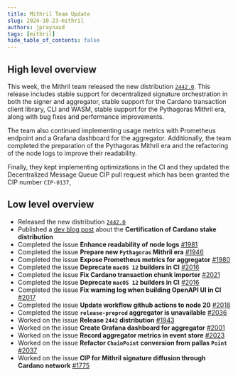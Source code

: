 ```yaml
---
title: Mithril Team Update
slug: 2024-10-23-mithril
authors: jpraynaud
tags: [mithril]
hide_table_of_contents: false
---
```


## High level overview

This week, the Mithril team released the new distribution [`2442.0`](https://github.com/input-output-hk/mithril/releases/tag/2442.0). This release includes stable support for decentralized signature orchestration in both the signer and aggregator, stable support for the Cardano transaction client library, CLI and WASM, stable support for the Pythagoras Mithril era, along with bug fixes and performance improvements.

The team also continued implementing usage metrics with Prometheus endpoint and a Grafana dashboard for the aggregator. Additionally, the team completed the preparation of the Pythagoras Mithril era and the refactoring of the node logs to improve their readability.

Finally, they kept implementing optimizations in the CI and they updated the Decentralized Message Queue CIP pull request which has been granted the CIP number `CIP-0137`,

## Low level overview
- Released the new distribution [`2442.0`](https://github.com/input-output-hk/mithril/releases/tag/2442.0)
- Published a [dev blog post](https://mithril.network/doc/dev-blog/2024/10/15/cardano-stake-distribution-certification) about the **Certification of Cardano stake distribution**
- Completed the issue **Enhance readability of node logs** [#1981](https://github.com/input-output-hk/mithril/issues/1981)
- Completed the issue **Prepare new `Pythagoras` Mithril era** [#1946](https://github.com/input-output-hk/mithril/issues/1946)
- Completed the issue **Expose Prometheus metrics for aggregator** [#1980](https://github.com/input-output-hk/mithril/issues/1980)
- Completed the issue **Deprecate `macOS 12` builders in CI** [#2016](https://github.com/input-output-hk/mithril/issues/2016)
- Completed the issue **Fix Cardano transaction chunk importer** [#2021](https://github.com/input-output-hk/mithril/issues/2021)
- Completed the issue **Deprecate `macOS 12` builders in CI** [#2016](https://github.com/input-output-hk/mithril/issues/2016)
- Completed the issue **Fix warning log when building OpenAPI UI in CI** [#2017](https://github.com/input-output-hk/mithril/issues/2017)
- Completed the issue **Update workflow github actions to node 20** [#2018](https://github.com/input-output-hk/mithril/issues/2018)
- Completed the issue **`release-preprod` aggregator is unavailable** [#2036](https://github.com/input-output-hk/mithril/issues/2036)
- Worked on the issue **Release `2442` distribution** [#1943](https://github.com/input-output-hk/mithril/issues/1943)
- Worked on the issue **Create Grafana dashboard for aggregator** [#2001](https://github.com/input-output-hk/mithril/issues/2001)
- Worked on the issue **Record aggregator metrics in event store** [#2023](https://github.com/input-output-hk/mithril/issues/2023)
- Worked on the issue **Refactor `ChainPoint` conversion from pallas `Point`** [#2037](https://github.com/input-output-hk/mithril/issues/2037)
- Worked on the issue **CIP for Mithril signature diffusion through Cardano network** [#1775](https://github.com/input-output-hk/mithril/issues/1775)






